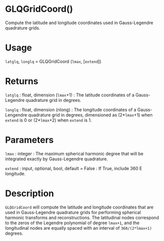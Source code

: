 # GLQGridCoord()

Compute the latitude and longitude coordinates used in Gauss-Legendre quadrature grids.

# Usage

`latglq`, `longlq` = GLQGridCoord (`lmax`, [`extend`])

# Returns

`latglq` : float, dimension (`lmax`+1)
:   The latitude coordinates of a Gauss-Legendre quadrature grid in degrees.

`longlq` : float, dimension (nlong)
:   The longitude coordinates of a Gauss-Lengendre quadrature grid in degrees, dimensioned as (2\*`lmax`+1) when `extend` is 0 or (2\*`lmax`+2) when `extend` is 1.

# Parameters

`lmax` : integer
:   The maximum spherical harmonic degree that will be integrated exactly by Gauss-Legendre quadrature.

`extend` : input, optional, bool, default = False
:   If True, include 360 E longitude.

# Description

`GLQGridCoord` will compute the latitude and longitude coordinates that are used in Gauss-Legendre quadrature grids for performing spherical harmonic transforms and reconstructions. The latitudinal nodes correspond to the zeros of the Legendre polynomial of degree `lmax+1`, and the longitudinal nodes are equally spaced with an interval of `360/(2*lmax+1)` degrees.
